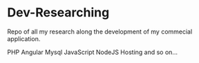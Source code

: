 # Dev-Researching

Repo of all my research along the development of my commecial application.

PHP
Angular
Mysql
JavaScript
NodeJS
Hosting
and so on...